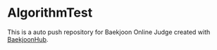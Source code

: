 # AlgorithmTest
This is a auto push repository for Baekjoon Online Judge created with [BaekjoonHub](https://github.com/BaekjoonHub/BaekjoonHub).
